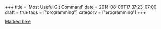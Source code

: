 +++
title = 'Most Useful Git Command'
date = 2018-08-06T17:37:23-07:00
draft = true
tags = ["programming"]
category = ["programming"]
+++


[Marked here](https://orga.cat/posts/most-useful-git-commands)
